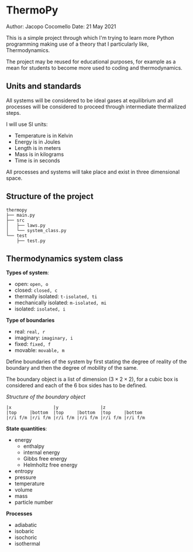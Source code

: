 # ThermoPy

Author: Jacopo Cocomello
Date: 21 May 2021

This is a simple project through which I'm trying to learn more Python programming making use of a theory that I particularly like, Thermodynamics.

The project may be reused for educational purposes, for example as a mean for students to become more used to coding and thermodynamics.

## Units and standards

All systems will be considered to be ideal gases at equilibrium and all processes will be considered to proceed through intermediate thermalized steps.

I will use SI units:

-   Temperature is in Kelvin 
-   Energy is in Joules
-   Length is in meters
-   Mass is in kilograms
-   Time is in seconds

All processes and systems will take place and exist in three dimensional space.

## Structure of the project

```
thermopy
├── main.py
├── src
│   ├── laws.py
│   └── system_class.py
└── test
    ├── test.py
```

## Thermodynamics system class

**Types of system**:

-   open: `open, o`
-   closed: `closed, c`
-   thermally isolated: `t-isolated, ti`
-   mechanically isolated: `m-isolated, mi`
-   isolated: `isolated, i`

**Type of boundaries**

-   real: `real, r`
-   imaginary: `imaginary, i`
-   fixed: `fixed, f`
-   movable: `movable, m`

Define boundaries of the system by first stating the degree of reality of the boundary and then the degree of mobility of the same.

The boundary object is a list of dimension ($3 \times 2 \times 2$), for a cubic box is considered and each of the $6$ box sides has to be defined.

*Structure of the boundary object*

```
|x                |y                |z
|top     |bottom  |top     |bottom  |top     |bottom
|r/i f/m |r/i f/m |r/i f/m |r/i f/m |r/i f/m |r/i f/m
```

**State quantities**:

-   energy
    -   enthalpy
    -   internal energy
    -   Gibbs free energy
    -   Helmholtz free energy
-   entropy
-   pressure
-   temperature
-   volume
-   mass
-   particle number

**Processes**

-   adiabatic
-   isobaric
-   isochoric
-   isothermal